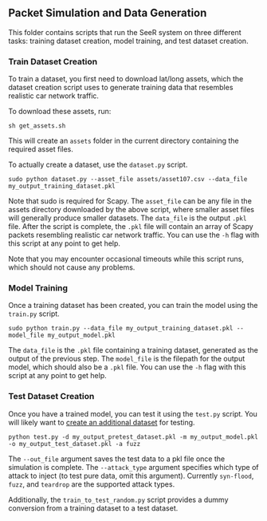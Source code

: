 ## Packet Simulation and Data Generation

This folder contains scripts that run the SeeR system on three different tasks: training dataset creation, model training, and test dataset creation.

### Train Dataset Creation

To train a dataset, you first need to download lat/long assets, which the dataset creation script uses to generate training data that resembles realistic car network traffic.

To download these assets, run:

```sh get_assets.sh```

This will create an `assets` folder in the current directory containing the required asset files.

To actually create a dataset, use the `dataset.py` script.

```sudo python dataset.py --asset_file assets/asset107.csv --data_file my_output_training_dataset.pkl```

Note that sudo is required for Scapy. The `asset_file` can be any file in the assets directory downloaded by the above script, where smaller asset files will generally produce smaller datasets. The `data_file` is the output `.pkl` file. After the script is complete, the `.pkl` file will contain an array of Scapy packets resembling realistic car network traffic. You can use the `-h` flag with this script at any point to get help.

Note that you may encounter occasional timeouts while this script runs, which should not cause any problems.

### Model Training

Once a training dataset has been created, you can train the model using the `train.py` script.

```sudo python train.py --data_file my_output_training_dataset.pkl --model_file my_output_model.pkl```

The `data_file` is the `.pkl` file containing a training dataset, generated as the output of the previous step. The `model_file` is the filepath for the output model, which should also be a `.pkl` file. You can use the `-h` flag with this script at any point to get help.

### Test Dataset Creation

Once you have a trained model, you can test it using the `test.py` script. You will likely want to [create an additional dataset](https://github.com/cs210/Hella/tree/master/simulation#train-dataset-creation) for testing.

```python test.py -d my_output_pretest_dataset.pkl -m my_output_model.pkl -o my_output_test_dataset.pkl -a fuzz```

The `--out_file` argument saves the test data to a pkl file once the simulation is complete. The `--attack_type` argument specifies which type of attack to inject (to test pure data, omit this argument). Currently `syn-flood`, `fuzz`, and `teardrop` are the supported attack types.

Additionally, the `train_to_test_random.py` script provides a dummy conversion from a training dataset to a test dataset.
